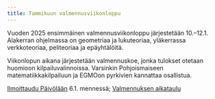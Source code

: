 ```yaml
---
title: Tammikuun valmennusviikonloppu
---
```


Vuoden 2025 ensimmäinen valmennusviikonloppu järjestetään 10.–12.1.
Alakerran ohjelmassa on geometriaa ja lukuteoriaa,
yläkerrassa verkkoteoriaa, peliteoriaa ja epäyhtälöitä.

Viikonlopun aikana järjestetään valmennuskoe, jonka tulokset
otetaan huomioon kilpailuvalinnoissa. Varsinkin Pohjoismaiseen
matematiikkakilpailuun ja EGMOon pyrkivien kannattaa osallistua.

<a
href="https://paivola.fi/kurssit/matematiikkakilpailuvalmennus-2025-vk2">Ilmoittaudu Päivölään</a> 6.1. mennessä;
<a href="/aikataulu/">Valmennuksen aikataulu</a>
